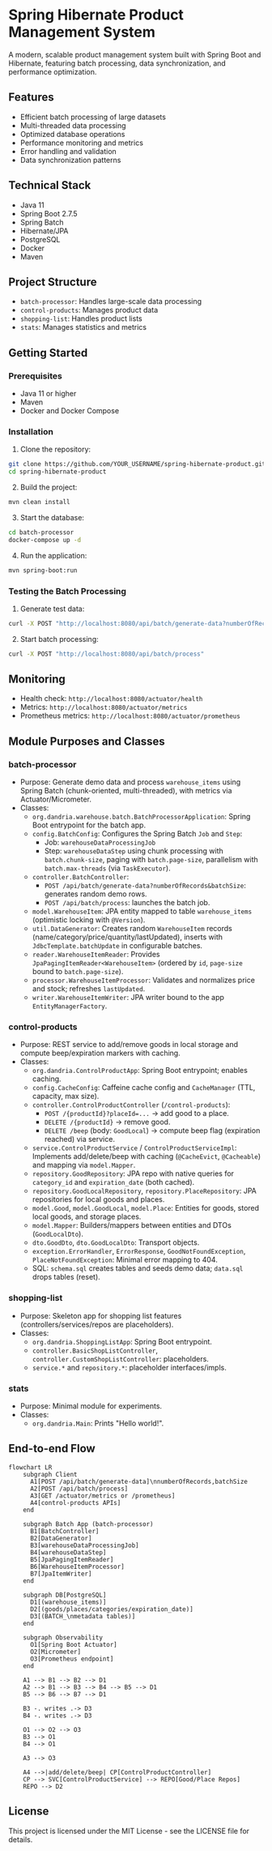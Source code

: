 # Spring Hibernate Product Management System

A modern, scalable product management system built with Spring Boot and Hibernate, featuring batch processing, data synchronization, and performance optimization.

## Features

- Efficient batch processing of large datasets
- Multi-threaded data processing
- Optimized database operations
- Performance monitoring and metrics
- Error handling and validation
- Data synchronization patterns

## Technical Stack

- Java 11
- Spring Boot 2.7.5
- Spring Batch
- Hibernate/JPA
- PostgreSQL
- Docker
- Maven

## Project Structure

- `batch-processor`: Handles large-scale data processing
- `control-products`: Manages product data
- `shopping-list`: Handles product lists
- `stats`: Manages statistics and metrics

## Getting Started

### Prerequisites

- Java 11 or higher
- Maven
- Docker and Docker Compose

### Installation

1. Clone the repository:
```bash
git clone https://github.com/YOUR_USERNAME/spring-hibernate-product.git
cd spring-hibernate-product
```

2. Build the project:
```bash
mvn clean install
```

3. Start the database:
```bash
cd batch-processor
docker-compose up -d
```

4. Run the application:
```bash
mvn spring-boot:run
```

### Testing the Batch Processing

1. Generate test data:
```bash
curl -X POST "http://localhost:8080/api/batch/generate-data?numberOfRecords=1000000"
```

2. Start batch processing:
```bash
curl -X POST "http://localhost:8080/api/batch/process"
```

## Monitoring

- Health check: `http://localhost:8080/actuator/health`
- Metrics: `http://localhost:8080/actuator/metrics`
- Prometheus metrics: `http://localhost:8080/actuator/prometheus`

## Module Purposes and Classes

### batch-processor
- Purpose: Generate demo data and process `warehouse_items` using Spring Batch (chunk-oriented, multi-threaded), with metrics via Actuator/Micrometer.
- Classes:
  - `org.dandria.warehouse.batch.BatchProcessorApplication`: Spring Boot entrypoint for the batch app.
  - `config.BatchConfig`: Configures the Spring Batch `Job` and `Step`:
    - Job: `warehouseDataProcessingJob`
    - Step: `warehouseDataStep` using chunk processing with `batch.chunk-size`, paging with `batch.page-size`, parallelism with `batch.max-threads` (via `TaskExecutor`).
  - `controller.BatchController`:
    - `POST /api/batch/generate-data?numberOfRecords&batchSize`: generates random demo rows.
    - `POST /api/batch/process`: launches the batch job.
  - `model.WarehouseItem`: JPA entity mapped to table `warehouse_items` (optimistic locking with `@Version`).
  - `util.DataGenerator`: Creates random `WarehouseItem` records (name/category/price/quantity/lastUpdated), inserts with `JdbcTemplate.batchUpdate` in configurable batches.
  - `reader.WarehouseItemReader`: Provides `JpaPagingItemReader<WarehouseItem>` (ordered by `id`, `page-size` bound to `batch.page-size`).
  - `processor.WarehouseItemProcessor`: Validates and normalizes price and stock; refreshes `lastUpdated`.
  - `writer.WarehouseItemWriter`: JPA writer bound to the app `EntityManagerFactory`.

### control-products
- Purpose: REST service to add/remove goods in local storage and compute beep/expiration markers with caching.
- Classes:
  - `org.dandria.ControlProductApp`: Spring Boot entrypoint; enables caching.
  - `config.CacheConfig`: Caffeine cache config and `CacheManager` (TTL, capacity, max size).
  - `controller.ControlProductController` (`/control-products`):
    - `POST /{productId}?placeId=...` → add good to a place.
    - `DELETE /{productId}` → remove good.
    - `DELETE /beep` (body: `GoodLocal`) → compute beep flag (expiration reached) via service.
  - `service.ControlProductService` / `ControlProductServiceImpl`: Implements add/delete/beep with caching (`@CacheEvict`, `@Cacheable`) and mapping via `model.Mapper`.
  - `repository.GoodRepository`: JPA repo with native queries for `category_id` and `expiration_date` (both cached).
  - `repository.GoodLocalRepository`, `repository.PlaceRepository`: JPA repositories for local goods and places.
  - `model.Good`, `model.GoodLocal`, `model.Place`: Entities for goods, stored local goods, and storage places.
  - `model.Mapper`: Builders/mappers between entities and DTOs (`GoodLocalDto`).
  - `dto.GoodDto`, `dto.GoodLocalDto`: Transport objects.
  - `exception.ErrorHandler`, `ErrorResponse`, `GoodNotFoundException`, `PlaceNotFoundException`: Minimal error mapping to 404.
  - SQL: `schema.sql` creates tables and seeds demo data; `data.sql` drops tables (reset).

### shopping-list
- Purpose: Skeleton app for shopping list features (controllers/services/repos are placeholders).
- Classes:
  - `org.dandria.ShoppingListApp`: Spring Boot entrypoint.
  - `controller.BasicShopListController`, `controller.CustomShopListController`: placeholders.
  - `service.*` and `repository.*`: placeholder interfaces/impls.

### stats
- Purpose: Minimal module for experiments.
- Classes:
  - `org.dandria.Main`: Prints "Hello world!".

## End-to-end Flow

```mermaid
flowchart LR
    subgraph Client
      A1[POST /api/batch/generate-data]\nnumberOfRecords,batchSize
      A2[POST /api/batch/process]
      A3[GET /actuator/metrics or /prometheus]
      A4[control-products APIs]
    end

    subgraph Batch App (batch-processor)
      B1[BatchController]
      B2[DataGenerator]
      B3[warehouseDataProcessingJob]
      B4[warehouseDataStep]
      B5[JpaPagingItemReader]
      B6[WarehouseItemProcessor]
      B7[JpaItemWriter]
    end

    subgraph DB[PostgreSQL]
      D1[(warehouse_items)]
      D2[(goods/places/categories/expiration_date)]
      D3[(BATCH_\nmetadata tables)]
    end

    subgraph Observability
      O1[Spring Boot Actuator]
      O2[Micrometer]
      O3[Prometheus endpoint]
    end

    A1 --> B1 --> B2 --> D1
    A2 --> B1 --> B3 --> B4 --> B5 --> D1
    B5 --> B6 --> B7 --> D1

    B3 -. writes .-> D3
    B4 -. writes .-> D3

    O1 --> O2 --> O3
    B3 --> O1
    B4 --> O1

    A3 --> O3

    A4 -->|add/delete/beep| CP[ControlProductController]
    CP --> SVC[ControlProductService] --> REPO[Good/Place Repos]
    REPO --> D2
```

## License

This project is licensed under the MIT License - see the LICENSE file for details.
